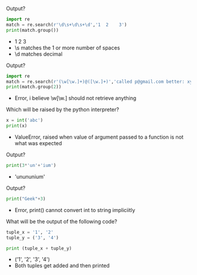 Output?
``` python
import re
match = re.search(r'\d\s+\d\s+\d','1  2    3')
print(match.group())
```
- 1 2  3
- \s matches the 1 or more number of spaces
- \d matches decimal

Output?
``` python
import re
match = re.search(r'(\w[\w.]+)@([\w.]+)','called p@gmail.com better: xyzg')
print(match.group(2))
```
- Error, i believe \w[\w.] should not retrieve anything

Which will be raised by the python interpreter?
``` python
x = int('abc')
print(x)
```
- ValueError, raised when value of argument passed to a function is not what was expected

Output?
``` python
print(3*'un'+'ium')
```
- 'unununium'

Output?
``` python
print("Geek"+3)
```
- Error, print() cannot convert int to string impliciitly

What will be the output of the following code?
``` python
tuple_x = '1', '2'
tuple_y = ('3', '4')

print (tuple_x + tuple_y)
```
- ('1', '2', '3', '4')
- Both tuples get added and then printed

